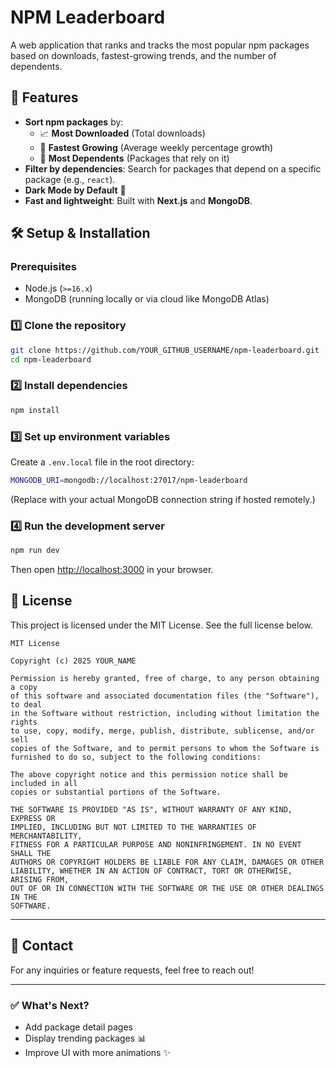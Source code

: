 # NPM Leaderboard

A web application that ranks and tracks the most popular npm packages based on downloads, fastest-growing trends, and the number of dependents.

## 🚀 Features

- **Sort npm packages** by:
  - 📈 **Most Downloaded** (Total downloads)
  - 🚀 **Fastest Growing** (Average weekly percentage growth)
  - 🔗 **Most Dependents** (Packages that rely on it)
- **Filter by dependencies**: Search for packages that depend on a specific package (e.g., `react`).
- **Dark Mode by Default** 🌙
- **Fast and lightweight**: Built with **Next.js** and **MongoDB**.

## 🛠️ Setup & Installation

### **Prerequisites**

- Node.js (`>=16.x`)
- MongoDB (running locally or via cloud like MongoDB Atlas)

### **1️⃣ Clone the repository**

```sh
git clone https://github.com/YOUR_GITHUB_USERNAME/npm-leaderboard.git
cd npm-leaderboard
```

### **2️⃣ Install dependencies**

```sh
npm install
```

### **3️⃣ Set up environment variables**

Create a `.env.local` file in the root directory:

```sh
MONGODB_URI=mongodb://localhost:27017/npm-leaderboard
```

(Replace with your actual MongoDB connection string if hosted remotely.)

### **4️⃣ Run the development server**

```sh
npm run dev
```

Then open [http://localhost:3000](http://localhost:3000) in your browser.

## 📝 License

This project is licensed under the MIT License. See the full license below.

```
MIT License

Copyright (c) 2025 YOUR_NAME

Permission is hereby granted, free of charge, to any person obtaining a copy
of this software and associated documentation files (the "Software"), to deal
in the Software without restriction, including without limitation the rights
to use, copy, modify, merge, publish, distribute, sublicense, and/or sell
copies of the Software, and to permit persons to whom the Software is
furnished to do so, subject to the following conditions:

The above copyright notice and this permission notice shall be included in all
copies or substantial portions of the Software.

THE SOFTWARE IS PROVIDED "AS IS", WITHOUT WARRANTY OF ANY KIND, EXPRESS OR
IMPLIED, INCLUDING BUT NOT LIMITED TO THE WARRANTIES OF MERCHANTABILITY,
FITNESS FOR A PARTICULAR PURPOSE AND NONINFRINGEMENT. IN NO EVENT SHALL THE
AUTHORS OR COPYRIGHT HOLDERS BE LIABLE FOR ANY CLAIM, DAMAGES OR OTHER
LIABILITY, WHETHER IN AN ACTION OF CONTRACT, TORT OR OTHERWISE, ARISING FROM,
OUT OF OR IN CONNECTION WITH THE SOFTWARE OR THE USE OR OTHER DEALINGS IN THE
SOFTWARE.
```

---

## 📧 Contact

For any inquiries or feature requests, feel free to reach out!

---

### ✅ **What's Next?**

- Add package detail pages
- Display trending packages 📊
- Improve UI with more animations ✨
